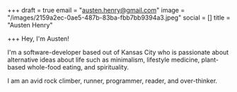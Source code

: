 +++
draft = true
email = "austen.henry@gmail.com"
image = "/images/2159a2ec-0ae5-487b-83ba-fbb7bb9394a3.jpeg"
social = []
title = "Austen Henry"

+++
Hey, I'm Austen!

I'm a software-developer based out of Kansas City who is passionate about alternative ideas about life such as minimalism, lifestyle medicine, plant-based whole-food eating, and spirituality.

I am an avid rock climber, runner, programmer, reader, and over-thinker. 